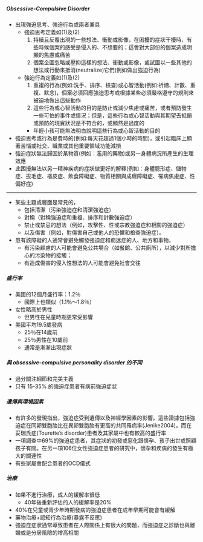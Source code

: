 ##### Obsessive-Compulsive Disorder
- 出現強迫思考、強迫行為或兩者兼具
	- 強迫思考定義如(1)及(2)
		1. 持續且反覆出現的一些想法、衝動或影像，在困擾的症狀干擾時，有些時候個案的感受是侵入的、不想要的；這會對大部份的個案造成明顯的焦慮或痛苦
		2. 個案企圖忽略或壓抑這樣的想法、衝動或影像，或試圖以一些其他的想法或行動來抵消(neutralize)它們(例如做出強迫行為)
	- 強迫行為定義如(1)及(2)
		1.    重複的行為(例如:洗手、排序、檢查)或心智活動(例如:祈禱、計數、重複、默念)，個案必須回應強迫思考或根據某些必須嚴格遵守的規則來被迫地做出這些動作
		2.    這些行為或心智活動的目的是防止或減少焦慮或痛苦，或者預防發生一些可怕的事件或情況；但是，這些行為或心智活動與其期望去抵銷或預防的現實狀況是不符合的，或顯然是過度的
		- 年輕小孩可能無法明白說明這些行為或心智活動的目的
- 強迫思考或行為是費時的(例如:每天花超過1個小時的時間)，或引起臨床上顯著苦惱或社交、職業或其他重要領域功能減損
- 強迫症狀無法歸因於某物質(例如：濫用的藥物)或另一身體病況所產生的生理效應
- 此困擾無法以另一精神疾病的症狀做更好的解釋(例如：身體臆形症、儲物症、拔毛症、樞皮症、飲食障礙症、物質相關與成癮障礙症、罹病焦慮症、性偏好症)
---
- 某些主題或層面是常見的，
	- 包括清潔（污染強迫症和清潔強迫症）
	- 對稱（對稱強迫症和重複、排序和計數強迫症）
	- 禁止或禁忌的想法（例如，攻擊性、性或宗教強迫症和相關的強迫症）
	- 以及傷害（例如，對傷害自己或他人的恐懼和檢查強迫症）。
- 患有該障礙的人通常會避免觸發強迫症和痴迷症的人、地方和事物。
	- 有污染顧慮的人可能會避免公共場合（如餐館、公共廁所），以減少對所擔心的污染物的接觸；
	- 有造成傷害的侵入性想法的人可能會避免社會交往
##### 盛行率
- 美國的12個月盛行率：1.2％
	- 國際上也類似（1.1％～1.8％）
- 女性略高於男性
	- 但男性在兒童時期更常受影響
- 美國平均19.5歲發病
	- 25％在14歲前
	- 25％男性在10歲前
	- 通常是漸漸出現症狀
##### 與 obsessive-compulsive personality disorder 的不同
- 過分關注細節和完美主義
- 只有 15-35% 的強迫症患者有病前強迫症狀

##### 遺傳與環境因素
- 有許多的發現指出，強迫症受到遺傳以及神經學因素的影響。這些證據包括強迫症在同卵雙胞胎比在異卵雙胞胎有更高的共同罹病率(Jenike2004)，而在妥瑞氏症(Tourette’s disorder)患者及其家屬中也有較高的盛行率
- 一項調查中69%的強迫症患者，其症狀的初發或惡化跟懷孕、孩子出世或照顧孩子有關。在另一項106位女性強迫症患者的研究中，懷孕和疾病的發生有極大的關連性
- 有些家屬會配合患者的OCD儀式

##### 治療
- 如果不進行治療，成人的緩解率很低
	- 40年後重新評估的人的緩解率是20%
- 40%在兒童或青少年時期發病的強迫症患者在成年早期可能會有緩解
- 藥物治療+認知行為治療(暴露不反應)
- 強迫症症狀通常導致患者在人際關係上有很大的問題，而強迫症之診斷也與離婚或是分居風險的增高相關